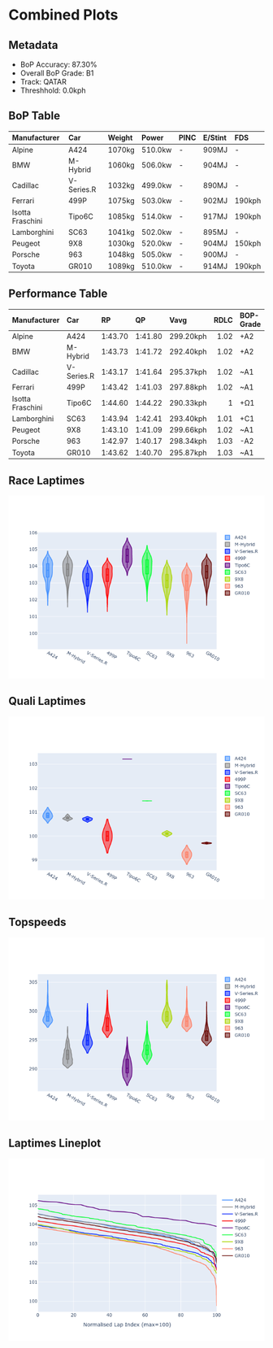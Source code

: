# Combined Plots

## Metadata

- BoP Accuracy: 87.30%
- Overall BoP Grade: B1
- Track: QATAR
- Threshhold: 0.0kph

## BoP Table
| Manufacturer     | Car        | Weight   | Power   | PINC   | E/Stint   | FDS    |
|:-----------------|:-----------|:---------|:--------|:-------|:----------|:-------|
| Alpine           | A424       | 1070kg   | 510.0kw | -      | 909MJ     | -      |
| BMW              | M-Hybrid   | 1060kg   | 506.0kw | -      | 904MJ     | -      |
| Cadillac         | V-Series.R | 1032kg   | 499.0kw | -      | 890MJ     | -      |
| Ferrari          | 499P       | 1075kg   | 503.0kw | -      | 902MJ     | 190kph |
| Isotta Fraschini | Tipo6C     | 1085kg   | 514.0kw | -      | 917MJ     | 190kph |
| Lamborghini      | SC63       | 1041kg   | 502.0kw | -      | 895MJ     | -      |
| Peugeot          | 9X8        | 1030kg   | 520.0kw | -      | 904MJ     | 150kph |
| Porsche          | 963        | 1048kg   | 505.0kw | -      | 900MJ     | -      |
| Toyota           | GR010      | 1089kg   | 510.0kw | -      | 914MJ     | 190kph |

## Performance Table
| Manufacturer     | Car        | RP      | QP      | Vavg      |   RDLC | BOP-Grade   | Match   |
|:-----------------|:-----------|:--------|:--------|:----------|-------:|:------------|:--------|
| Alpine           | A424       | 1:43.70 | 1:41.80 | 299.20kph |   1.02 | +A2         | 91.00%  |
| BMW              | M-Hybrid   | 1:43.73 | 1:41.72 | 292.40kph |   1.02 | +A2         | 91.28%  |
| Cadillac         | V-Series.R | 1:43.17 | 1:41.64 | 295.37kph |   1.02 | ~A1         | 99.48%  |
| Ferrari          | 499P       | 1:43.42 | 1:41.03 | 297.88kph |   1.02 | ~A1         | 99.15%  |
| Isotta Fraschini | Tipo6C     | 1:44.60 | 1:44.22 | 290.33kph |   1    | +Ω1         | 36.67%  |
| Lamborghini      | SC63       | 1:43.94 | 1:42.41 | 293.40kph |   1.01 | +C1         | 76.84%  |
| Peugeot          | 9X8        | 1:43.10 | 1:41.09 | 299.66kph |   1.02 | ~A1         | 97.25%  |
| Porsche          | 963        | 1:42.97 | 1:40.17 | 298.34kph |   1.03 | -A2         | 94.30%  |
| Toyota           | GR010      | 1:43.62 | 1:40.70 | 295.87kph |   1.03 | ~A1         | 99.75%  |

## Race Laptimes
![Race Laptimes](images/race_violin.png)

## Quali Laptimes
![Quali Laptimes](images/quali_violin.png)

## Topspeeds
![Topspeeds](images/topspeed_violin.png)

## Laptimes Lineplot
![Laptimes Lineplot](images/laptime_line.png)

